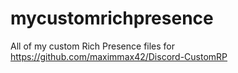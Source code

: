 # mycustomrichpresence
All of my custom Rich Presence files for https://github.com/maximmax42/Discord-CustomRP
